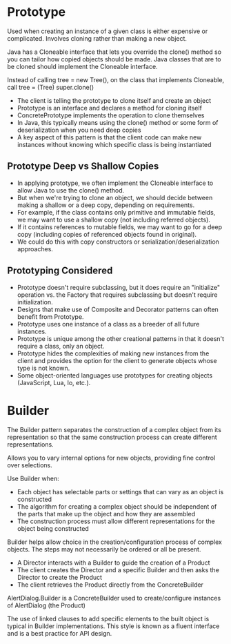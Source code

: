 # Prototype

Used when creating an instance of a given class is either expensive or complicated. Involves cloning rather than making a new object.

Java has a Cloneable interface that lets you override the clone() method so you can tailor how copied objects should be made. Java classes that are to be cloned should implement the Cloneable interface.

Instead of calling tree = new Tree(), on the class that implements Cloneable, call tree = (Tree) super.clone()

- The client is telling the prototype to clone itself and create an object
- Prototype is an interface and declares a method for cloning itself
- ConcretePrototype implements the operation to clone themselves
- In Java, this typically means using the clone() method or some form of deserialization when you need deep copies
- A key aspect of this pattern is that the client code can make new instances without knowing which specific class is being instantiated

## Prototype Deep vs Shallow Copies

- In applying prototype, we often implement the Cloneable interface to allow Java to use the clone() method.
- But when we're trying to clone an object, we should decide between making a shallow or a deep copy, depending on requirements.
- For example, if the class contains only primitive and immutable fields, we may want to use a shallow copy (not including referred objects).
- If it contains references to mutable fields, we may want to go for a deep copy (including copies of referenced objects found in original).
- We could do this with copy constructors or serialization/deserialization approaches.

## Prototyping Considered

- Prototype doesn't require subclassing, but it does require an "initialize" operation vs. the Factory that requires subclassing but doesn't require initialization.
- Designs that make use of Composite and Decorator patterns can often benefit from Prototype.
- Prototype uses one instance of a class as a breeder of all future instances.
- Prototype is unique among the other creational patterns in that it doesn't require a class, only an object.
- Prototype hides the complexities of making new instances from the client and provides the option for the client to generate objects whose type is not known.
- Some object-oriented languages use prototypes for creating objects (JavaScript, Lua, Io, etc.).

# Builder

The Builder pattern separates the construction of a complex object from its representation so that the same construction process can create different representations.

Allows you to vary internal options for new objects, providing fine control over selections.

Use Builder when:

- Each object has selectable parts or settings that can vary as an object is constructed
- The algorithm for creating a complex object should be independent of the parts that make up the object and how they are assembled
- The construction process must allow different representations for the object being constructed

Builder helps allow choice in the creation/configuration process of complex objects. The steps may not necessarily be ordered or all be present.

- A Director interacts with a Builder to guide the creation of a Product
- The client creates the Director and a specific Builder and then asks the Director to create the Product
- The client retrieves the Product directly from the ConcreteBuilder

AlertDialog.Builder is a ConcreteBuilder used to create/configure instances of AlertDialog (the Product)

The use of linked clauses to add specific elements to the built object is typical in Builder implementations. This style is known as a fluent interface and is a best practice for API design.